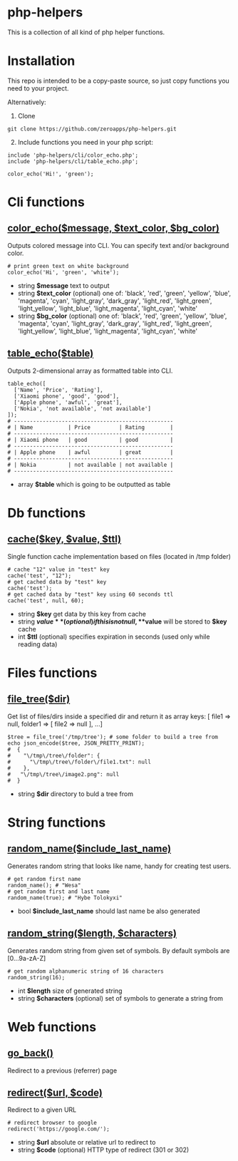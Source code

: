 # php-helpers

This is a collection of all kind of php helper functions.

# Installation

This repo is intended to be a copy-paste source, so just copy functions you need to your project.

Alternatively:

1. Clone
```
git clone https://github.com/zeroapps/php-helpers.git
```

2. Include functions you need in your php script:
```
include 'php-helpers/cli/color_echo.php';
include 'php-helpers/cli/table_echo.php';

color_echo('Hi!', 'green');
```


# Cli functions
## [color_echo($message, $text_color, $bg_color)](lib/cli/color_echo.php)
Outputs colored message into CLI.
You can specify text and/or background color.

```<?php
# print green text on white background
color_echo('Hi', 'green', 'white');
```

 -  string **$message** text to output
 -  string **$text_color** (optional) one of: 'black', 'red', 'green', 'yellow', 'blue', 'magenta', 'cyan', 'light_gray', 'dark_gray', 'light_red', 'light_green', 'light_yellow', 'light_blue', 'light_magenta', 'light_cyan', 'white'
 -  string **$bg_color** (optional) one of: 'black', 'red', 'green', 'yellow', 'blue', 'magenta', 'cyan', 'light_gray', 'dark_gray', 'light_red', 'light_green', 'light_yellow', 'light_blue', 'light_magenta', 'light_cyan', 'white'


## [table_echo($table)](lib/cli/table_echo.php)
Outputs 2-dimensional array as formatted table into CLI.

```<?php
table_echo([
  ['Name', 'Price', 'Rating'],
  ['Xiaomi phone', 'good', 'good'],
  ['Apple phone', 'awful', 'great'],
  ['Nokia', 'not available', 'not available']
]);
# --------------------------------------------------
# | Name           | Price         | Rating        |
# --------------------------------------------------
# | Xiaomi phone   | good          | good          |
# --------------------------------------------------
# | Apple phone    | awful         | great         |
# --------------------------------------------------
# | Nokia          | not available | not available |
# --------------------------------------------------
```

 -  array **$table** which is going to be outputted as table



# Db functions
## [cache($key, $value, $ttl)](lib/db/cache.php)
Single function cache implementation based on files (located in /tmp folder)

```<?php
# cache "12" value in "test" key
cache('test', "12");
# get cached data by "test" key
cache('test');
# get cached data by "test" key using 60 seconds ttl
cache('test', null, 60);
```

 -  string **$key** get data by this key from cache
 -  string **$value** (optional) if this is not null, **$value** will be stored to **$key** cache
 -  int **$ttl** (optional) specifies expiration in seconds (used only while reading data)



# Files functions
## [file_tree($dir)](lib/files/file_tree.php)
Get list of files/dirs inside a specified dir and return it as array keys:
[ file1 => null, folder1 => [ file2 => null ], ...]

```<?php
$tree = file_tree('/tmp/tree'); # some folder to build a tree from
echo json_encode($tree, JSON_PRETTY_PRINT);
#  {
#    "\/tmp\/tree\/folder": {
#      "\/tmp\/tree\/folder\/file1.txt": null
#    },
#   "\/tmp\/tree\/image2.png": null
#  }
```

 -  string **$dir** directory to buld a tree from



# String functions
## [random_name($include_last_name)](lib/string/random_name.php)
Generates random string that looks like name, handy for creating test users.

```<?php
# get random first name
random_name(); # "Wesa"
# get random first and last name
random_name(true); # "Hybe Tolokyxi"
```

 -  bool **$include_last_name** should last name be also generated


## [random_string($length, $characters)](lib/string/random_string.php)
Generates random string from given set of symbols.
By default symbols are [0...9a-zA-Z]

```<?php
# get random alphanumeric string of 16 characters
random_string(16);
```

 -  int **$length** size of generated string
 -  string **$characters** (optional) set of symbols to generate a string from



# Web functions
## [go_back()](lib/web/go_back.php)
Redirect to a previous (referrer) page



## [redirect($url, $code)](lib/web/redirect.php)
Redirect to a given URL

```<?php
# redirect browser to google
redirect('https://google.com/');
```

 -  string **$url** absolute or relative url to redirect to
 -  string **$code** (optional) HTTP type of redirect (301 or 302)